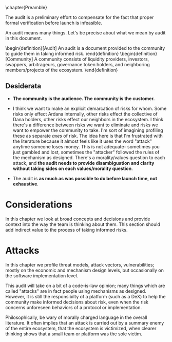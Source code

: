 \chapter{Preamble}

The audit is a preliminary effort to compensate for the fact that proper formal verification before launch is infeasible. 

An audit means many things. Let's be precise about what we mean by audit in this document.

\begin{definition}[Audit]
An audit is a document provided to the community to guide them in taking informed risk.
\end{definition}
\begin{definition}[Community]
A community consists of liquidity providers, investors, swappers, arbitrageurs, governance token holders, and neighboring members/projects of the ecosystem.
\end{definition}

## Desiderata
* **The community is the audience. The community is the customer.** 

* I think we want to make an explicit demarcation of risks for whom. Some risks only effect Ardana internally, other risks effect the collective of Dana holders, other risks effect our neighbors in the ecosystem. I think there's a difference between risks we want to eliminate and risks we want to empower the community to take. I'm sort of imagining profiling these as separate _axes_ of risk. The idea here is that I'm frustrated with the literature because it almost feels like it uses the word "attack" anytime someone loses money. This is not adequate- sometimes you just gambled and lost, sometimes the "attacker" followed the rules of the mechanism as designed. There's a morality/values question to each attack, and **the audit needs to provide disambiguation and clarity without taking sides on each values/morality question**. 

* The audit is **as much as was possible to do before launch time, not exhaustive**.

# Considerations

In this chapter we look at broad concepts and decisions and provide context into the way the team is thinking about them. This section should add indirect value to the process of taking informed risks.

# Attacks

In this chapter we profile threat models, attack vectors, vulnerabilities; mostly on the economic and mechanism design levels, but occasionally on the software implementation level. 

This audit will take on a bit of a code-is-law opinion; many things which are called "attacks" are in fact people using mechanisms as designed. However, it is still the responsibilty of a platform (such as a DeX) to help the community make informed decisions about risk, even when the risk concerns unforeseen behaviors of a protocol or implementation. 

Philosophically, be wary of morally charged language in the overall literature. It often implies that an attack is carried out by a summary enemy of the entire ecosystem, that the ecosystem is victimized, when clearer thinking shows that a small team or platform was the sole victim. 
